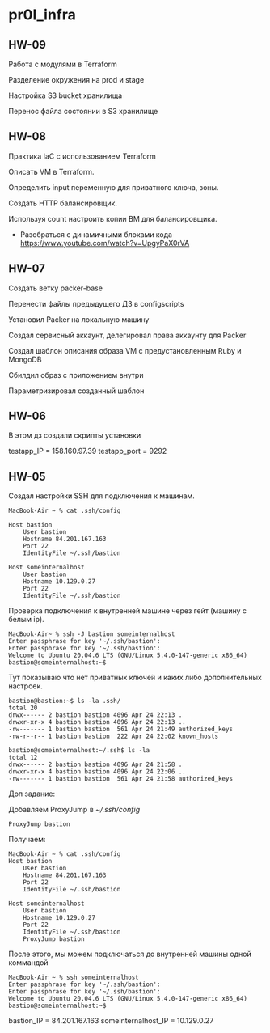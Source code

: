 # pr0l_infra
## HW-09
Работа с модулями в Terraform

Разделение окружения на prod и stage

Настройка S3 bucket хранилища

Перенос файла состоянии в S3 хранилище



## HW-08
Практика IaC с использованием Terraform


Описать VM в Terraform.

Определить input переменную для приватного ключа, зоны.

Создать HTTP балансировщик.

Используя count настроить копии ВМ для балансировщика.

- Разобраться с динамичными блоками кода https://www.youtube.com/watch?v=UpgyPaX0rVA




## HW-07
Создать ветку packer-base

Перенести файлы предыдущего ДЗ в configscripts

Установил Packer на локальную машину

Создал сервисный аккаунт, делегировал права аккаунту для Packer

Создал шаблон описания образа VM с предустановленным Ruby и MongoDB

Сбилдил образ с приложением внутри

Параметризировал созданный шаблон



## HW-06
В этом дз создали скрипты установки


testapp_IP = 158.160.97.39
testapp_port = 9292




## HW-05

Создал настройки SSH для подключения к машинам.
```
MacBook-Air ~ % cat .ssh/config

Host bastion
    User bastion
    Hostname 84.201.167.163
    Port 22
    IdentityFile ~/.ssh/bastion

Host someinternalhost
    User bastion
    Hostname 10.129.0.27
    Port 22
    IdentityFile ~/.ssh/bastion
```


Проверка подключения к внутренней машине через гейт (машину с белым ip).
```
MacBook-Air~ % ssh -J bastion someinternalhost
Enter passphrase for key '~/.ssh/bastion':
Enter passphrase for key '~/.ssh/bastion':
Welcome to Ubuntu 20.04.6 LTS (GNU/Linux 5.4.0-147-generic x86_64)
bastion@someinternalhost:~$
```


Тут показываю что нет приватных ключей и каких либо дополнительных настроек.
```
bastion@bastion:~$ ls -la .ssh/
total 20
drwx------ 2 bastion bastion 4096 Apr 24 22:13 .
drwxr-xr-x 4 bastion bastion 4096 Apr 24 22:13 ..
-rw------- 1 bastion bastion  561 Apr 24 21:49 authorized_keys
-rw-r--r-- 1 bastion bastion  222 Apr 24 22:02 known_hosts

bastion@someinternalhost:~/.ssh$ ls -la
total 12
drwx------ 2 bastion bastion 4096 Apr 24 21:58 .
drwxr-xr-x 4 bastion bastion 4096 Apr 24 22:06 ..
-rw------- 1 bastion bastion  561 Apr 24 21:58 authorized_keys
```

Доп задание:

Добавляем ProxyJump в *~/.ssh/config*
```
ProxyJump bastion
```
Получаем:
```
MacBook-Air ~ % cat .ssh/config
Host bastion
    User bastion
    Hostname 84.201.167.163
    Port 22
    IdentityFile ~/.ssh/bastion

Host someinternalhost
    User bastion
    Hostname 10.129.0.27
    Port 22
    IdentityFile ~/.ssh/bastion
    ProxyJump bastion
```

После этого, мы можем подключаться до внутренней машины одной коммандой
```
MacBook-Air ~ % ssh someinternalhost
Enter passphrase for key '~/.ssh/bastion':
Enter passphrase for key '~/.ssh/bastion':
Welcome to Ubuntu 20.04.6 LTS (GNU/Linux 5.4.0-147-generic x86_64)
bastion@someinternalhost:~$
```


bastion_IP = 84.201.167.163
someinternalhost_IP = 10.129.0.27
